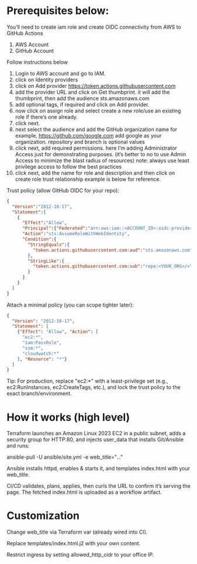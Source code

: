 # Prerequisites below:
You’ll need to create iam role and  create OIDC connectivity from AWS to GitHub Actions 
1) AWS Account
2) GitHub Account

Follow instructions below
1) Login to AWS account and go to IAM.
2) click on Identity providers
3) click on Add provider https://token.actions.githubusercontent.com 
4) add the provider URL and click on Get thumbprint. it will add the thumbprint, then add the audience sts.amazonaws.com
5) add optional tags, if required and click on Add provider.
6) now click on assign role and select create a new role/use an existing role if there’s one already.
7) click next.
8) next select the audience and add the GitHub organization name for example, https://github.com/google.com add google as your organization. repository and branch is optional values
9) click next, add required permissions. here I’m adding Administrator Access just for demonstrating purposes. (it’s better to no to use Admin Access to minimize the blast radius of resources) note: always use least privilege access to follow the best practices
10) click next, add the name for role and description and then click on create role trust relationship example is below for reference.


  Trust policy (allow GitHub OIDC for your repo):
  ```json
  {
    "Version":"2012-10-17",
    "Statement":[
      {
        "Effect":"Allow",
        "Principal":{"Federated":"arn:aws:iam::<ACCOUNT_ID>:oidc-provider/token.actions.githubusercontent.com"},
        "Action":"sts:AssumeRoleWithWebIdentity",
        "Condition":{
          "StringEquals":{
            "token.actions.githubusercontent.com:aud":"sts.amazonaws.com"
          },
          "StringLike":{
            "token.actions.githubusercontent.com:sub":"repo:<YOUR_ORG>/<YOUR_REPO>:*"
          }
        }
      }
    ]
  }
```
Attach a minimal policy (you can scope tighter later):
```json
{
  "Version": "2012-10-17",
  "Statement": [
    {"Effect": "Allow", "Action": [
      "ec2:*",
      "iam:PassRole",
      "ssm:*",
      "cloudwatch:*"
    ], "Resource": "*"}
  ]
}
```
Tip: For production, replace "ec2:*" with a least-privilege set (e.g., ec2:RunInstances, ec2:CreateTags, etc.), and lock the trust policy to the exact branch/environment.


# How it works (high level)

Terraform launches an Amazon Linux 2023 EC2 in a public subnet, adds a security group for HTTP:80, and injects user_data that installs Git/Ansible and runs:

ansible-pull -U <this repo> ansible/site.yml -e web_title="..."

Ansible installs httpd, enables & starts it, and templates index.html with your web_title.

CI/CD validates, plans, applies, then curls the URL to confirm it’s serving the page. The fetched index.html is uploaded as a workflow artifact.

# Customization

Change web_title via Terraform var (already wired into CI).

Replace templates/index.html.j2 with your own content.

Restrict ingress by setting allowed_http_cidr to your office IP.
